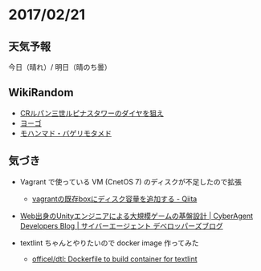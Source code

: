 # 2017/02/21

## 天気予報

今日（晴れ）/ 明日（晴のち曇）

## WikiRandom

* [CRルパン三世ルピナスタワーのダイヤを狙え](https://ja.wikipedia.org/wiki/CR%E3%83%AB%E3%83%91%E3%83%B3%E4%B8%89%E4%B8%96%E3%83%AB%E3%83%94%E3%83%8A%E3%82%B9%E3%82%BF%E3%83%AF%E3%83%BC%E3%81%AE%E3%83%80%E3%82%A4%E3%83%A4%E3%82%92%E7%8B%99%E3%81%88)
* [ヨーゴ](https://ja.wikipedia.org/wiki/%E3%83%A8%E3%83%BC%E3%82%B4)
* [モハンマド・バゲリモタメド](https://ja.wikipedia.org/wiki/%E3%83%A2%E3%83%8F%E3%83%B3%E3%83%9E%E3%83%89%E3%83%BB%E3%83%90%E3%82%B2%E3%83%AA%E3%83%A2%E3%82%BF%E3%83%A1%E3%83%89)

## 気づき

* Vagrant で使っている VM (CnetOS 7) のディスクが不足したので拡張
    * [vagrantの既存boxにディスク容量を追加する - Qiita](http://qiita.com/teratsyk/items/de8e6386ec2e1ed4ed73)

* [Web出身のUnityエンジニアによる大規模ゲームの基盤設計 | CyberAgent Developers Blog | サイバーエージェント デベロッパーズブログ](https://developers.cyberagent.co.jp/blog/archives/4262/)
* textlint ちゃんとやりたいので docker image 作ってみた
    * [officel/dtl: Dockerfile to build container for textlint](https://github.com/officel/dtl)
